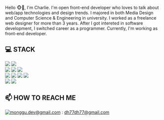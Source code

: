 
Hello 🐵🤟, I'm Charlie. I'm open front-end developer who loves to talk about web/app technologies and design trends. I majored in both Media Design and Computer Science & Engineering in university. I worked as a freelance web designer for more than 3 years. After I got intereted in software development, I switched career as a programmer. Currently, I'm working as front-end developer.

## 💻 STACK

![](https://img.shields.io/badge/Javascript-F7DF1E?style=flat-square&logo=JavaScript&logoColor=black)
![](https://img.shields.io/badge/Swift-FA7343?style=flat-square&logo=Swift&logoColor=white)
<br>
![](https://img.shields.io/badge/HTML5-E34F26?style=flat-square&logo=HTML5&logoColor=white)
![](https://img.shields.io/badge/CSS3-1572B6?style=flat-square&logo=CSS3&logoColor=white)
![](https://img.shields.io/badge/PostCSS-DD3A0A?style=flat-square&logo=PostCSS&logoColor=white)
<br>
![](https://img.shields.io/badge/React-61DAFB?style=flat-square&logo=React&logoColor=black)
![](https://img.shields.io/badge/Redux-764ABC?style=flat-square&logo=Redux&logoColor=white)
![](https://img.shields.io/badge/ReduxSaga-999999?style=flat-square&logo=Redux-Saga&logoColor=white)
![](https://img.shields.io/badge/GraphQL-E10098?style=flat-square&logo=GraphQL&logoColor=white)
<br>
![](https://img.shields.io/badge/Netlify-00C7B7?style=flat-square&logo=Netlify&logoColor=white)
![](https://img.shields.io/badge/MSAzure-0078D4?style=flat-square&logo=MicrosoftAzure&logoColor=white)



## 📫 HOW TO REACH ME
[![monggu.dev@gmail.com](https://img.shields.io/badge/Gmail-d14836?style=flat-square&logo=Gmail&logoColor=white&link=mailto:dh77dh77@gmail.com)](mailto:dh77dh77@gmail.com) : dh77dh77@gmail.com 



